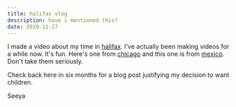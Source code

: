 ```yaml
---
title: halifax vlog
description: have i mentioned this?
date: 2019-11-17
---
```


I made a video about my time in [halifax](https://youtu.be/57bLizt4tl8). I've actually been making videos for a while now. It's fun. Here's one from [chicago](https://youtu.be/2V0Q-gskz2Y) and this one is from [mexico](https://youtu.be/NXZJNcyIozE). Don't take them seriously.

Check back here in six months for a blog post justifying my decision to want children.

Seeya
